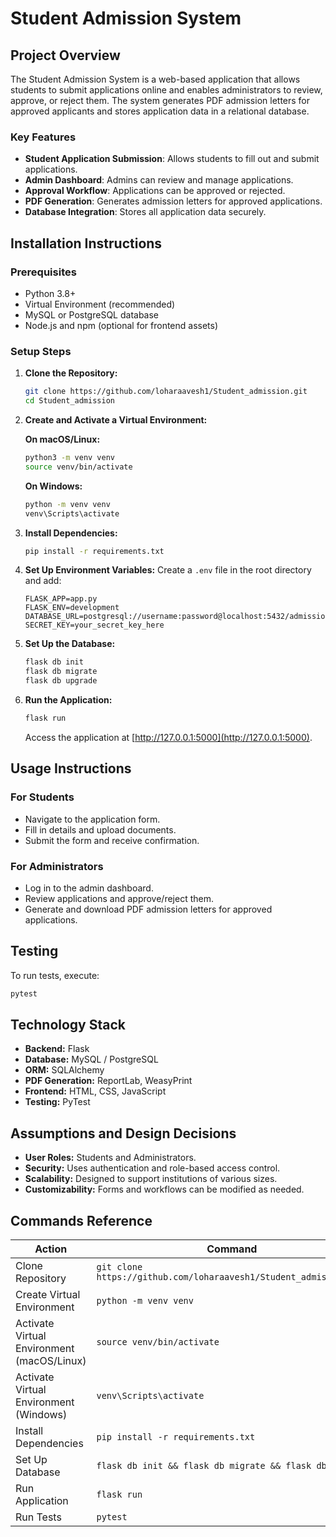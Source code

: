 # Student Admission System

## Project Overview
The Student Admission System is a web-based application that allows students to submit applications online and enables administrators to review, approve, or reject them. The system generates PDF admission letters for approved applicants and stores application data in a relational database.

### Key Features
- **Student Application Submission**: Allows students to fill out and submit applications.
- **Admin Dashboard**: Admins can review and manage applications.
- **Approval Workflow**: Applications can be approved or rejected.
- **PDF Generation**: Generates admission letters for approved applications.
- **Database Integration**: Stores all application data securely.

## Installation Instructions

### Prerequisites
- Python 3.8+
- Virtual Environment (recommended)
- MySQL or PostgreSQL database
- Node.js and npm (optional for frontend assets)

### Setup Steps

1. **Clone the Repository:**
   ```bash
   git clone https://github.com/loharaavesh1/Student_admission.git
   cd Student_admission
   ```

2. **Create and Activate a Virtual Environment:**
   
   **On macOS/Linux:**
   ```bash
   python3 -m venv venv
   source venv/bin/activate
   ```

   **On Windows:**
   ```bash
   python -m venv venv
   venv\Scripts\activate
   ```

3. **Install Dependencies:**
   ```bash
   pip install -r requirements.txt
   ```

4. **Set Up Environment Variables:**
   Create a `.env` file in the root directory and add:
   ```env
   FLASK_APP=app.py
   FLASK_ENV=development
   DATABASE_URL=postgresql://username:password@localhost:5432/admission_db
   SECRET_KEY=your_secret_key_here
   ```

5. **Set Up the Database:**
   ```bash
   flask db init
   flask db migrate
   flask db upgrade
   ```

6. **Run the Application:**
   ```bash
   flask run
   ```
   Access the application at [http://127.0.0.1:5000](http://127.0.0.1:5000).

## Usage Instructions

### For Students
- Navigate to the application form.
- Fill in details and upload documents.
- Submit the form and receive confirmation.

### For Administrators
- Log in to the admin dashboard.
- Review applications and approve/reject them.
- Generate and download PDF admission letters for approved applications.

## Testing
To run tests, execute:
```bash
pytest
```

## Technology Stack
- **Backend:** Flask
- **Database:** MySQL / PostgreSQL
- **ORM:** SQLAlchemy
- **PDF Generation:** ReportLab, WeasyPrint
- **Frontend:** HTML, CSS, JavaScript
- **Testing:** PyTest

## Assumptions and Design Decisions
- **User Roles:** Students and Administrators.
- **Security:** Uses authentication and role-based access control.
- **Scalability:** Designed to support institutions of various sizes.
- **Customizability:** Forms and workflows can be modified as needed.

## Commands Reference

| Action | Command |
|--------|---------|
| Clone Repository | `git clone https://github.com/loharaavesh1/Student_admission.git` |
| Create Virtual Environment | `python -m venv venv` |
| Activate Virtual Environment (macOS/Linux) | `source venv/bin/activate` |
| Activate Virtual Environment (Windows) | `venv\Scripts\activate` |
| Install Dependencies | `pip install -r requirements.txt` |
| Set Up Database | `flask db init && flask db migrate && flask db upgrade` |
| Run Application | `flask run` |
| Run Tests | `pytest` |




